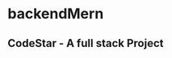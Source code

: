 # backendMern
<h2>CodeStar - A full stack Project</h2>
<p align="left"> <a href="https://code-star.onrender.com/" target="_blank" rel="CodeStar"> <img 
